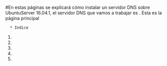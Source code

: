 #En estas páginas se explicará cómo instalar un servidor DNS sobre UbuntuServer 16.04.1, el servidor DNS que vamos a trabajar es .
Esta es la página principal 

      * Indice
1.
3.
4.
5.
6.

